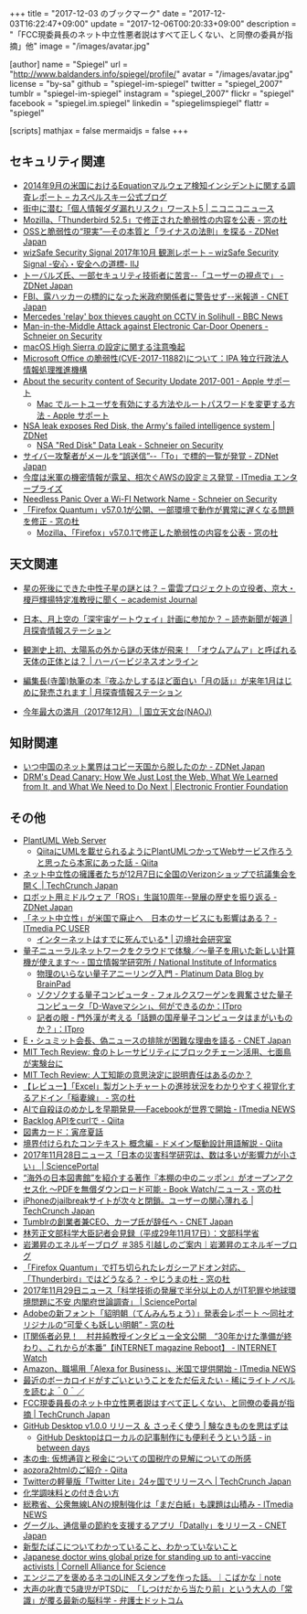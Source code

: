 +++
title = "2017-12-03 のブックマーク"
date =  "2017-12-03T16:22:47+09:00"
update =  "2017-12-06T00:20:33+09:00"
description = "「FCC現委員長のネット中立性悪者説はすべて正しくない、と同僚の委員が指摘」他"
image = "/images/avatar.jpg"

[author]
name      = "Spiegel"
url       = "http://www.baldanders.info/spiegel/profile/"
avatar    = "/images/avatar.jpg"
license   = "by-sa"
github    = "spiegel-im-spiegel"
twitter   = "spiegel_2007"
tumblr    = "spiegel-im-spiegel"
instagram = "spiegel_2007"
flickr    = "spiegel"
facebook  = "spiegel.im.spiegel"
linkedin  = "spiegelimspiegel"
flattr    = "spiegel"

[scripts]
  mathjax = false
  mermaidjs = false
+++

## セキュリティ関連

- [2014年9月の米国におけるEquationマルウェア検知インシデントに関する調査レポート – カスペルスキー公式ブログ](https://blog.kaspersky.co.jp/investigation-report-for-the-september-2014-equation-malware-detection-incident-in-the-us/18763/)
- [街中に潜む「個人情報ダダ漏れリスク」ワースト5 | ニコニコニュース](http://news.nicovideo.jp/watch/nw3098898)
- [Mozilla、「Thunderbird 52.5」で修正された脆弱性の内容を公表 - 窓の杜](https://forest.watch.impress.co.jp/docs/news/1093450.html)
- [OSSと脆弱性の“現実”—その本質と「ライナスの法則」を探る - ZDNet Japan](https://japan.zdnet.com/article/35110783/)
- [wizSafe Security Signal 2017年10月 観測レポート – wizSafe Security Signal -安心・安全への道標- IIJ](https://wizsafe.iij.ad.jp/2017/11/131/)
- [トーバルズ氏、一部セキュリティ技術者に苦言--「ユーザーの視点で」 - ZDNet Japan](https://japan.zdnet.com/article/35110964/)
- [FBI、露ハッカーの標的になった米政府関係者に警告せず--米報道 - CNET Japan](https://japan.cnet.com/article/35110965/)
- [Mercedes 'relay' box thieves caught on CCTV in Solihull - BBC News](http://www.bbc.com/news/uk-england-birmingham-42132689)
- [Man-in-the-Middle Attack against Electronic Car-Door Openers - Schneier on Security](https://www.schneier.com/blog/archives/2017/11/man-in-the-midd_8.html)
- [macOS High Sierra の設定に関する注意喚起](https://www.jpcert.or.jp/at/2017/at170045.html)
- [Microsoft Office の脆弱性(CVE-2017-11882)について：IPA 独立行政法人 情報処理推進機構](https://www.ipa.go.jp/security/ciadr/vul/20171129_ms.html)
- [About the security content of Security Update 2017-001 - Apple サポート](https://support.apple.com/ja-jp/HT208315)
    - [Mac でルートユーザを有効にする方法やルートパスワードを変更する方法 - Apple サポート](https://support.apple.com/ja-jp/HT204012)
- [NSA leak exposes Red Disk, the Army's failed intelligence system | ZDNet](http://www.zdnet.com/article/nsa-leak-inscom-exposes-red-disk-intelligence-system/)
    - [NSA "Red Disk" Data Leak - Schneier on Security](https://www.schneier.com/blog/archives/2017/11/nsa_red_disk_da.html)
- [サイバー攻撃者がメールを“誤送信”--「To」で標的一覧が発覚 - ZDNet Japan](https://japan.zdnet.com/article/35111277/)
- [今度は米軍の機密情報が露呈、相次ぐAWSの設定ミス発覚 - ITmedia エンタープライズ](http://www.itmedia.co.jp/enterprise/articles/1711/29/news066.html)
- [Needless Panic Over a Wi-FI Network Name - Schneier on Security](https://www.schneier.com/blog/archives/2017/12/needless_panic_.html)
- [「Firefox Quantum」v57.0.1が公開、一部環境で動作が異常に遅くなる問題を修正 - 窓の杜](https://forest.watch.impress.co.jp/docs/news/1094312.html)
    - [Mozilla、「Firefox」v57.0.1で修正した脆弱性の内容を公表 - 窓の杜](https://forest.watch.impress.co.jp/docs/news/1094989.html)

## 天文関連

- [星の死後にできた中性子星の謎とは？ – 雷雲プロジェクトの立役者、京大・榎戸輝揚特定准教授に聞く – academist Journal](https://academist-cf.com/journal/?p=6527)
- [日本、月上空の「深宇宙ゲートウェイ」計画に参加か？ – 読売新聞が報道  |   月探査情報ステーション](https://moonstation.jp/blog/lpex-general/the-yomiuri-shimbun-reports-japan-will-join-nasa-deep-space-gateway)
- [観測史上初、太陽系の外から謎の天体が飛来！ 「オウムアムア」と呼ばれる天体の正体とは？ | ハーバービジネスオンライン](https://hbol.jp/155282)
- [編集長(寺薗)執筆の本『夜ふかしするほど面白い「月の話」』が来年1月はじめに発売されます  |   月探査情報ステーション](https://moonstation.jp/news/20171130-book-on-the-moon-by-editor-will-be-published-in-jan-2018)

- [今年最大の満月（2017年12月） | 国立天文台(NAOJ)](https://www.nao.ac.jp/astro/sky/2017/12-topics01.html)

## 知財関連

- [いつ中国のネット業界はコピー天国から脱したのか - ZDNet Japan](https://japan.zdnet.com/article/35111016/)
- [DRM's Dead Canary: How We Just Lost the Web, What We Learned from It, and What We Need to Do Next | Electronic Frontier Foundation](https://www.eff.org/deeplinks/2017/10/drms-dead-canary-how-we-just-lost-web-what-we-learned-it-and-what-we-need-do-next)

## その他

- [PlantUML Web Server](http://www.plantuml.com/plantuml/uml/SyfFKj2rKt3CoKnELR1Io4ZDoSa70000)
    - [QiitaにUMLを載せられるようにPlantUMLつかってWebサービス作ろうと思ったら本家にあった話 - Qiita](https://qiita.com/ryskiwt/items/c6c0760b341b5a5fe560)
- [ネット中立性の擁護者たちが12月7日に全国のVerizonショップで抗議集会を開く  |  TechCrunch Japan](http://jp.techcrunch.com/2017/11/25/2017-11-22-net-neutrality-advocates-plan-protests-for-december-7-at-verizon-stores/)
- [ロボット用ミドルウェア「ROS」生誕10周年--発展の歴史を振り返る - ZDNet Japan](https://japan.zdnet.com/article/35110483/)
- [「ネット中立性」が米国で廃止へ　日本のサービスにも影響はある？ - ITmedia PC USER](http://www.itmedia.co.jp/pcuser/articles/1711/26/news011.html)
    - [インターネットはすでに死んでいる* | 辺境社会研究室](https://youkoseki.tumblr.com/post/167900801310/network-unneutrality)
- [量子ニューラルネットワークをクラウドで体験／～量子を用いた新しい計算機が使えます～ - 国立情報学研究所 / National Institute of Informatics](http://www.nii.ac.jp/news/release/2017/1120.html)
    - [物理のいらない量子アニーリング入門 - Platinum Data Blog by BrainPad](http://blog.brainpad.co.jp/entry/2017/04/20/160000)
    - [ゾクゾクする量子コンピュータ - フォルクスワーゲンを興奮させた量子コンピュータ「D-Waveマシン」、何ができるのか：ITpro](http://itpro.nikkeibp.co.jp/atcl/column/17/042400160/042400001/)
    - [記者の眼 - 門外漢が考える「話題の国産量子コンピュータはまがいものか？」：ITpro](http://itpro.nikkeibp.co.jp/atcl/watcher/14/334361/112400961/?rt=nocnt)
- [E・シュミット会長、偽ニュースの排除が困難な理由を語る - CNET Japan](https://japan.cnet.com/article/35110972/)
- [MIT Tech Review: 食のトレーサビリティにブロックチェーン活用、七面鳥が実験台に](https://www.technologyreview.jp/s/64119/a-blockchain-for-turkeys-is-more-than-a-thanksgiving-gimmick/)
- [MIT Tech Review: 人工知能の意思決定に説明責任はあるのか？](https://www.technologyreview.jp/s/63200/ai-can-be-made-legally-accountable-for-its-decisions/)
- [【レビュー】「Excel」製ガントチャートの進捗状況をわかりやすく視覚化するアドイン「稲妻線」 - 窓の杜](https://forest.watch.impress.co.jp/docs/review/1093535.html)
- [AIで自殺ほのめかしを早期発見──Facebookが世界で開始 - ITmedia NEWS](http://www.itmedia.co.jp/news/articles/1711/28/news057.html)
- [Backlog APIをcurlで - Qiita](https://qiita.com/ohechi/items/6ab6748b67b1fe421f6b)
- [図書カード：寅彦夏話](http://www.aozora.gr.jp/cards/001569/card57463.html)
- [境界付けられたコンテキスト 概念編 - ドメイン駆動設計用語解説 - Qiita](https://qiita.com/little_hand_s/items/2929b6323bf1bc6d0d0d)
- [2017年11月28日ニュース「日本の災害科学研究は、数は多いが影響力が小さい」 | SciencePortal](http://scienceportal.jst.go.jp/news/newsflash_review/newsflash/2017/11/20171128_01.html)
- [“海外の日本図書館”を紹介する著作『本棚の中のニッポン』がオープンアクセス化 ～PDFを無償ダウンロード可能 - Book Watch/ニュース - 窓の杜](https://forest.watch.impress.co.jp/docs/bookwatch/news/1093735.html)
- [iPhoneのjailbreakサイトが次々と閉鎖。ユーザーの関心薄れる  |  TechCrunch Japan](http://jp.techcrunch.com/2017/11/28/2017-11-27-ios-jailbreak-repositories-close-as-user-interest-wanes/)
- [Tumblrの創業者兼CEO、カープ氏が辞任へ - CNET Japan](https://japan.cnet.com/article/35111023/)
- [林芳正文部科学大臣記者会見録（平成29年11月17日）：文部科学省](http://www.mext.go.jp/b_menu/daijin/detail/1398419.htm)
- [岩瀬昇のエネルギーブログ ＃385 引越しのご案内｜岩瀬昇のエネルギーブログ](https://ameblo.jp/nobbypapa/entry-12332295157.html)
- [「Firefox Quantum」で打ち切られたレガシーアドオン対応、「Thunderbird」ではどうなる？ - やじうまの杜 - 窓の杜](https://forest.watch.impress.co.jp/docs/serial/yajiuma/1093871.html)
- [2017年11月29日ニュース「科学技術の発展で半分以上の人がIT犯罪や地球環境問題に不安 内閣府世論調査」 | SciencePortal](http://scienceportal.jst.go.jp/news/newsflash_review/newsflash/2017/11/20171129_01.html)
- [Adobeの新フォント「貂明朝（てんみんちょう）」発表会レポート ～同社オリジナルの“可愛くも妖しい明朝” - 窓の杜](https://forest.watch.impress.co.jp/docs/news/1094157.html)
- [IT関係者必見！　村井純教授インタビュー全文公開　“30年かけた準備が終わり、これからが本番”【iNTERNET magazine Reboot】 - INTERNET Watch](https://internet.watch.impress.co.jp/docs/imreboot/column/1094016.html)
- [Amazon、職場用「Alexa for Business」、米国で提供開始 - ITmedia NEWS](http://www.itmedia.co.jp/news/articles/1712/01/news064.html)
- [最近のボーカロイドがすごいということをただ伝えたい - 稀にライトノベルを読むよ＾0＾／](http://d.hatena.ne.jp/numenunu/20171130/1512067040)
- [FCC現委員長のネット中立性悪者説はすべて正しくない、と同僚の委員が指摘  |  TechCrunch Japan](http://jp.techcrunch.com/2017/12/01/2017-11-30-fcc-commissioner-clyburn-takes-down-chairmans-net-neutrality-doom-and-gloom/)
- [GitHub Desktop v1.0.0 リリース ＆ さっそく使う | 験なきものを思はずは](https://azriton.github.io/2017/09/23/GitHub-Desktop-v1.0.0%E3%83%AA%E3%83%AA%E3%83%BC%E3%82%B9%EF%BC%86%E3%81%95%E3%81%A3%E3%81%9D%E3%81%8F%E4%BD%BF%E3%81%86/)
    - [GitHub Desktopはローカルの記事制作にも便利そうという話 - in between days](http://mohritaroh.hateblo.jp/entry/2017/12/01/130000)
- [本の虫: 仮想通貨と税金についての国税庁の見解についての所感](https://cpplover.blogspot.jp/2017/12/blog-post.html)
- [aozora2htmlのご紹介 - Qiita](https://qiita.com/takahashim/items/83706685ba1721f61eec)
- [Twitterの軽量版「Twitter Lite」24ヶ国でリリースへ  |  TechCrunch Japan](http://jp.techcrunch.com/2017/12/02/2017-11-30-twitter-lite-with-lower-data-usage-becomes-available-in-24-new-countries/)
- [化学調味料との付き合い方](http://seiyouryouri.yokohama/essai/ajinomoto.html)
- [総務省、公衆無線LANの規制強化は「まだ白紙」も課題は山積み - ITmedia NEWS](http://www.itmedia.co.jp/news/articles/1711/28/news069.html)
- [グーグル、通信量の節約を支援するアプリ「Datally」をリリース - CNET Japan](https://japan.cnet.com/article/35111263/)
- [新型たばこについてわかっていること、わかっていないこと](https://www.buzzfeed.com/jp/seiichirokuchiki/new-type-tabaco)
- [Japanese doctor wins global prize for standing up to anti-vaccine activists | Cornell Alliance for Science](https://allianceforscience.cornell.edu/blog/japanese-doctor-wins-global-prize-standing-anti-vaccine-activists)
- [エンジニアを褒めるネコのLINEスタンプを作った話。｜こばかな｜note](https://note.mu/kobaka7/n/n456624959588)
- [大声の叱責で5歳児がPTSDに　「しつけだから当たり前」という大人の「常識」が覆る最新の脳科学 - 弁護士ドットコム](https://www.bengo4.com/internet/n_7040/)
